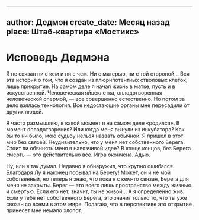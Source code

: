 
---
author: Дедмэн
create_date: Месяц назад
place: Штаб-квартира «Мостикс»
---

# Исповедь Дедмэна


Я не связан ни с кем и ни с чем. Ни с матерью, ни с той стороной... Вся эта история о том, что я создан из плюрипотентных стволовых клеток, лишь прикрытие. На самом деле я начал жизнь в матке, пусть и в искусственной. Человеческая яйцеклетка, оплодотворенная человеческой спермой, — все совершенно естественно. Но потом за дело взялась технология. Все недостающие органы мне пересадили от других людей.


Я часто размышляю, в какой момент я на самом деле «родился». В момент оплодотворения? Или когда меня вынули из инкубатора? Как бы то ни было, мою судьбу нельзя назвать обычной. Я пришел в этот мир без связей. Неудивительно, что у меня нет собственного Берега. Стоит ли обвинять меня в навязчивой идее? В конце концов, без Берега смерть — это действительно все. Игра окончена. Адью.


Ну, или я так думал. Недавно я обнаружил, что крупно ошибался. Благодаря Лу я наконец побывал на Берегу! Может, он и не мой собственный, но теперь я знаю, что пока я с кем-то связан, Берега для меня не закрыты. Берег — это всего лишь пространство между жизнью и смертью. Если его нет, значит, ты не живой... А я определенно жив. Если у тебя нет собственного Берега, это значит только то, что ты уже связан со всеми в этом мире. Полагаю, что в перспективе это открытие принесет мне немало хлопот.




